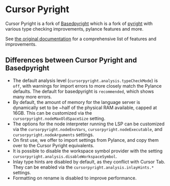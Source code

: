 # Cursor Pyright

Cursor Pyright is a fork of [Basedpyright](https://github.com/DetachHead/basedpyright) which is a fork of [pyright](https://github.com/microsoft/pyright) with various type checking improvements, pylance features and more.

See [the original documentation](https://detachhead.github.io/basedpyright) for a comprehensive list of features and improvements.


## Differences between Cursor Pyright and Basedpyright

* The default analysis level (`cursorpyright.analysis.typeCheckMode`) is `off`, with warnings for import errors to more closely match the Pylance defaults. The default for basedpyright is `recommended`, which shows many more errors.
* By default, the amount of memory for the language server is dynamically set to be ~half of the physical RAM available, capped at 16GB. This can be customized via the `cursorpyright.nodeMaxOldSpaceSize` setting.
* The options for the node interpreter running the LSP can be customized via the `cursorpyright.nodeEnvVars`, `cursorpyright.nodeExecutable`, and `cursorpyright.nodeArguments` settings.
* On first use, we offer to import settings from Pylance, and copy them over to the Cursor Pyright equivalents.
* It is possible to disable the workspace symbol provider with the setting `cursorpyright.analysis.disableWorkspaceSymbol`.
* Inlay type hints are disabled by default, as they conflict with Cursor Tab. They can be enabled via the `cursorpyright.analysis.inlayHints.*` settings.
* Formatting on rename is disabled to improve performance.

